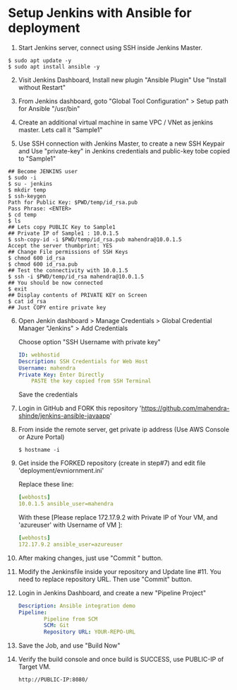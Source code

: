# Setup Jenkins with Ansible for deployment

1. Start Jenkins server, connect using SSH inside Jenkins Master.

```
$ sudo apt update -y
$ sudo apt install ansible -y
```

2. Visit Jenkins Dashboard, Install new plugin "Ansible Plugin" Use "Install without Restart"

3. From Jenkins dashboard, goto "Global Tool Configuration" > Setup path for Ansible "/usr/bin"

4.  Create an additional virtual machine in same VPC / VNet as jenkins master. Lets call it "Sample1" 

5. Use SSH connection with Jenkins Master, to create a new SSH Keypair and Use "private-key" in Jenkins credentials and public-key tobe copied to "Sample1"

```
## Become JENKINS user
$ sudo -i
$ su - jenkins
$ mkdir temp
$ ssh-keygen 
Path for Public Key: $PWD/temp/id_rsa.pub
Pass Phrase: <ENTER>
$ cd temp
$ ls
## Lets copy PUBLIC Key to Sample1
## Private IP of Sample1 : 10.0.1.5
$ ssh-copy-id -i $PWD/temp/id_rsa.pub mahendra@10.0.1.5
Accept the server thumbprint: YES
## Change File permissions of SSH Keys
$ chmod 600 id_rsa
$ chmod 600 id_rsa.pub
## Test the connectivity with 10.0.1.5
$ ssh -i $PWD/temp/id_rsa mahendra@10.0.1.5
## You should be now connected
$ exit
## Display contents of PRIVATE KEY on Screen
$ cat id_rsa
## Just COPY entire private key
```

6.  Open Jenkin dashboard > Manage Credentials > Global Credential Manager "Jenkins" > Add Credentials

    Choose option "SSH Username with private key"

    ```yaml
    ID: webhostid
    Description: SSH Credentials for Web Host
    Username: mahendra
    Private Key: Enter Directly
        PASTE the key copied from SSH Terminal
    ```

    Save the credentials


7.  Login in GitHub and FORK this repository 'https://github.com/mahendra-shinde/jenkins-ansible-javaapp'

8.  From inside the remote server, get private ip address (Use AWS Console or Azure Portal)

    ```
    $ hostname -i
    ```

9.  Get inside the FORKED repository (create in step#7) and edit file 'deployment/evniornment.ini'

    Replace these line:
    
    ```yml
    [webhosts]
    10.0.1.5 ansible_user=mahendra
    ```

    With these [Please replace 172.17.9.2 with Private IP of Your VM, and 'azureuser' with Username of VM ]:
    ```yml
    [webhosts]
    172.17.9.2 ansible_user=azureuser
    ```

10. After making changes, just use "Commit " button.

11. Modify the Jenkinsfile inside your repository and Update line #11. You need to replace repository URL. Then use "Commit" button.

12. Login in Jenkins Dashboard, and create a new "Pipeline Project"

    ```yml
    Description: Ansible integration demo
    Pipeline:   
            Pipeline from SCM
            SCM: Git
            Repository URL: YOUR-REPO-URL
    ```

13. Save the Job, and use "Build Now"

14. Verify the build console and once build is SUCCESS, use PUBLIC-IP of Target VM.

    `http://PUBLIC-IP:8080/`